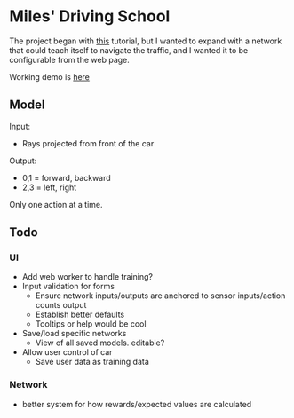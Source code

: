 # Miles' Driving School

The project began with [this](https://www.youtube.com/watch?v=Rs_rAxEsAvI) tutorial, but I wanted to expand with a network that could teach itself to navigate the traffic, and I wanted it to be configurable from the web page.

Working demo is [here](https://jedwards1230.github.io/cars/)

## Model

Input: 
  * Rays projected from front of the car

Output:
  * 0,1 = forward, backward
  * 2,3 = left, right

Only one action at a time.

## Todo
### UI
* Add web worker to handle training?
* Input validation for forms
  * Ensure network inputs/outputs are anchored to sensor inputs/action counts output
  * Establish better defaults
  * Tooltips or help would be cool
* Save/load specific networks
  * View of all saved models. editable?
* Allow user control of car
  * Save user data as training data

### Network
* better system for how rewards/expected values are calculated

